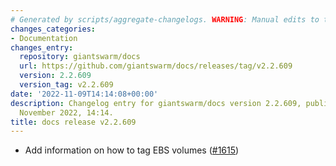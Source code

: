 ```yaml
---
# Generated by scripts/aggregate-changelogs. WARNING: Manual edits to this files will be overwritten.
changes_categories:
- Documentation
changes_entry:
  repository: giantswarm/docs
  url: https://github.com/giantswarm/docs/releases/tag/v2.2.609
  version: 2.2.609
  version_tag: v2.2.609
date: '2022-11-09T14:14:08+00:00'
description: Changelog entry for giantswarm/docs version 2.2.609, published on 09
  November 2022, 14:14.
title: docs release v2.2.609
---
```


- Add information on how to tag EBS volumes ([#1615](https://github.com/giantswarm/docs/pull/1615))
